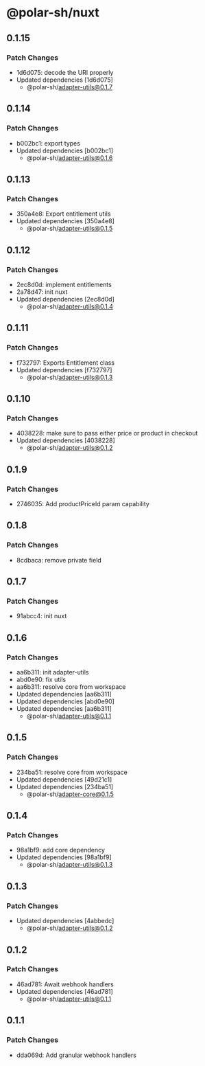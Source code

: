 # @polar-sh/nuxt

## 0.1.15

### Patch Changes

- 1d6d075: decode the URI properly
- Updated dependencies [1d6d075]
  - @polar-sh/adapter-utils@0.1.7

## 0.1.14

### Patch Changes

- b002bc1: export types
- Updated dependencies [b002bc1]
  - @polar-sh/adapter-utils@0.1.6

## 0.1.13

### Patch Changes

- 350a4e8: Export entitlement utils
- Updated dependencies [350a4e8]
  - @polar-sh/adapter-utils@0.1.5

## 0.1.12

### Patch Changes

- 2ec8d0d: implement entitlements
- 2a78d47: init nuxt
- Updated dependencies [2ec8d0d]
  - @polar-sh/adapter-utils@0.1.4

## 0.1.11

### Patch Changes

- f732797: Exports Entitlement class
- Updated dependencies [f732797]
  - @polar-sh/adapter-utils@0.1.3

## 0.1.10

### Patch Changes

- 4038228: make sure to pass either price or product in checkout
- Updated dependencies [4038228]
  - @polar-sh/adapter-utils@0.1.2

## 0.1.9

### Patch Changes

- 2746035: Add productPriceId param capability

## 0.1.8

### Patch Changes

- 8cdbaca: remove private field

## 0.1.7

### Patch Changes

- 91abcc4: init nuxt

## 0.1.6

### Patch Changes

- aa6b311: init adapter-utils
- abd0e90: fix utils
- aa6b311: resolve core from workspace
- Updated dependencies [aa6b311]
- Updated dependencies [abd0e90]
- Updated dependencies [aa6b311]
  - @polar-sh/adapter-utils@0.1.1

## 0.1.5

### Patch Changes

- 234ba51: resolve core from workspace
- Updated dependencies [49d21c1]
- Updated dependencies [234ba51]
  - @polar-sh/adapter-core@0.1.5

## 0.1.4

### Patch Changes

- 98a1bf9: add core dependency
- Updated dependencies [98a1bf9]
  - @polar-sh/adapter-utils@0.1.3

## 0.1.3

### Patch Changes

- Updated dependencies [4abbedc]
  - @polar-sh/adapter-utils@0.1.2

## 0.1.2

### Patch Changes

- 46ad781: Await webhook handlers
- Updated dependencies [46ad781]
  - @polar-sh/adapter-utils@0.1.1

## 0.1.1

### Patch Changes

- dda069d: Add granular webhook handlers
